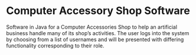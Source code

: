 # Computer Accessory Shop Software
 
Software in Java for a Computer Accessories Shop to help an artificial business handle many of its shop’s activities. The user logs into the system by choosing from a list of usernames and will be presented with differing functionality corresponding to their role.
